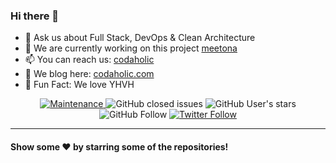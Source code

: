 ### Hi there 👋

- 💬 Ask us about Full Stack, DevOps & Clean Architecture
- 🔭 We are currently working on this project [meetona](https://github.com/codaholichq/meetona)
- 📫 You can reach us: [codaholic](mailto:hello@codaholic.com)
- 📃 We blog here: [codaholic.com](https://codaholic.com)
- 🍿 Fun Fact: We love YHVH

<p></p>


<div align="center">
	<a href="https://gitHub.com/codaholichq/codaholichq/graphs/commit-activity">
		<img alt="Maintenance" src="https://img.shields.io/badge/Maintained%3F-yes-green.svg">
	</a>
	<img alt="GitHub closed issues" src="https://img.shields.io/github/issues-closed/codaholichq/.github">
	<img alt="GitHub User's stars" src="https://img.shields.io/github/stars/codaholicc?style=flat" />
	<img alt="GitHub Follow" src="https://img.shields.io/github/followers/codaholicc?label=followers&logo=GitHub&style=flat" />
	<a href="https://twitter.com/codaholichq">
		<img alt="Twitter Follow" src="https://img.shields.io/twitter/follow/codaholichq?style=flat&label=followers&logo=Twitter" />
	</a>
</div>

---
<!--START_SECTION:activity-->

<!--END_SECTION:activity-->

<p></p>

#### Show some ❤️ by starring some of the repositories!
